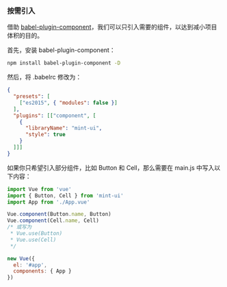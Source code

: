### 按需引入

 

借助 [babel-plugin-component](https://github.com/QingWei-Li/babel-plugin-component)，我们可以只引入需要的组件，以达到减小项目体积的目的。

 

首先，安装 babel-plugin-component：

 

```bash
npm install babel-plugin-component -D
```

 

然后，将 .babelrc 修改为：

 

```json
{
  "presets": [
    ["es2015", { "modules": false }]
  ],
  "plugins": [["component", [
    {
      "libraryName": "mint-ui",
      "style": true
    }
  ]]]
}
```

 

如果你只希望引入部分组件，比如 Button 和 Cell，那么需要在 main.js 中写入以下内容：

 

```javascript
import Vue from 'vue'
import { Button, Cell } from 'mint-ui'
import App from './App.vue'

Vue.component(Button.name, Button)
Vue.component(Cell.name, Cell)
/* 或写为
 * Vue.use(Button)
 * Vue.use(Cell)
 */

new Vue({
  el: '#app',
  components: { App }
})
```